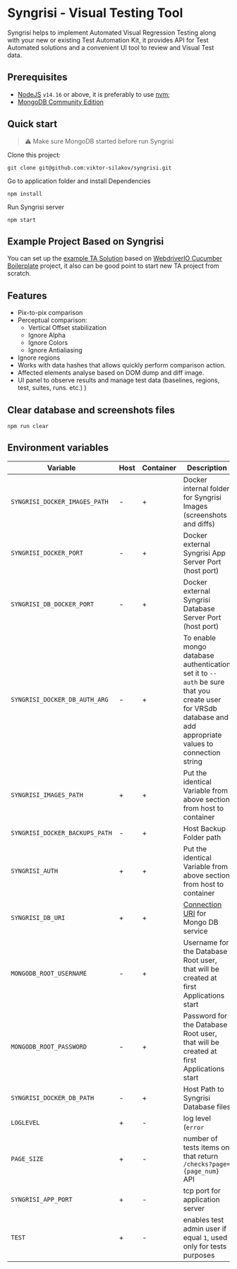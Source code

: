 # Syngrisi - Visual Testing Tool

Syngrisi helps to implement Automated Visual Regression Testing along with your new or existing Test Automation Kit, it
provides API for Test Automated solutions and a convenient UI tool to review and Visual Test data.

## Prerequisites

* [NodeJS](https://nodejs.org/en/download/) `v14.16` or above, it is preferably to
  use [nvm](https://github.com/nvm-sh/nvm);
* [MongoDB Community Edition](https://docs.mongodb.com/manual/administration/install-community/)

## Quick start

> ⚠️ Make sure MongoDB started before run Syngrisi

Clone this project:

```shell script
git clone git@github.com:viktor-silakov/syngrisi.git
```

Go to application folder and install Dependencies

```shell script
npm install
```

Run Syngrisi server

```shell script
npm start
```

## Example Project Based on Syngrisi

You can set up the [example TA Solution](https://github.com/viktor-silakov/syngrisi-cucumber-example) based
on [WebdriverIO Cucumber Boilerplate](https://github.com/webdriverio/cucumber-boilerplate) project, it also can be good
point to start new TA project from scratch.

## Features

* Pix-to-pix comparison
* Perceptual comparison:
    * Vertical Offset stabilization
    * Ignore Alpha
    * Ignore Colors
    * Ignore Antialiasing
* Ignore regions
* Works with data hashes that allows quickly perform comparison action.
* Affected elements analyse based on DOM dump and diff image.
* UI panel to observe results and manage test data (baselines, regions, test, suites, runs. etc.) )

## Clear database and screenshots files

```shell script
npm run clear
```

## Environment variables

| Variable      | Host | Container |Description | Default Value |
| ------------- | ------------- |---------------- |------------- | ------------- |
| `SYNGRISI_DOCKER_IMAGES_PATH`  | - | + | Docker internal folder for Syngrisi Images (screenshots and diffs)   | `./baselines` |
| `SYNGRISI_DOCKER_PORT`         | - | + | Docker external Syngrisi App Server Port (host port) | `5000` |
| `SYNGRISI_DB_DOCKER_PORT`      | - | + | Docker external Syngrisi Database Server Port (host port) | `27017` |
| `SYNGRISI_DOCKER_DB_AUTH_ARG`  | - | + | To enable mongo database authentication set it to `--auth` be sure that you create user for VRSdb database and add appropriate values to connection string | `--noauth` |
| `SYNGRISI_IMAGES_PATH`         | + | + | Put the identical Variable from above section from host to container  |`./baselines/`|
| `SYNGRISI_DOCKER_BACKUPS_PATH` | - | + | Host Backup Folder path  |./backups/ |
| `SYNGRISI_AUTH`                | + | + | Put the identical Variable from above section from host to container  | `1` |
| `SYNGRISI_DB_URI`              | + | + | [Connection URI](https://www.mongodb.com/docs/manual/reference/connection-string/) for Mongo DB service  | `mongodb://localhost:27017/VRSdb` || `mongodb://syngrisi-db/VRSdb` |
| `MONGODB_ROOT_USERNAME`        | - | + | Username for the Database Root user, that will be created at first Applications start   | - |
| `MONGODB_ROOT_PASSWORD`        | - | + | Password for the Database Root user, that will be created at first Applications start   | - |
| `SYNGRISI_DOCKER_DB_PATH`      | - | + |  Host Path to Syngrisi Database files   | `./data/db_data` |
| `LOGLEVEL`                     | + | - | log level (`error`|`warn`|`info`|`verbose`|`debug`|`silly`) default   | `debug` |
| `PAGE_SIZE`                    | + | - | number of tests items on that return `/checks?page={page_num}` API   | `50` |
| `SYNGRISI_APP_PORT`                         | + | - | tcp port for application server |`3000`|
| `TEST`                         | + | - | enables test admin user if equal `1`, used only for tests purposes   | `0` |

